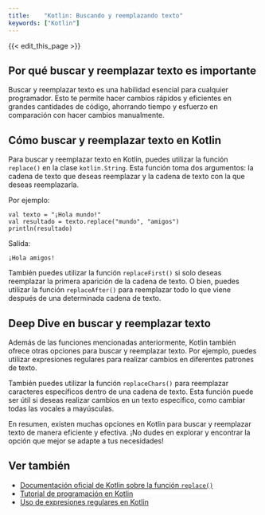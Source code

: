 ```yaml
---
title:    "Kotlin: Buscando y reemplazando texto"
keywords: ["Kotlin"]
---
```


{{< edit_this_page >}}

## Por qué buscar y reemplazar texto es importante

Buscar y reemplazar texto es una habilidad esencial para cualquier programador. Esto te permite hacer cambios rápidos y eficientes en grandes cantidades de código, ahorrando tiempo y esfuerzo en comparación con hacer cambios manualmente.

## Cómo buscar y reemplazar texto en Kotlin

Para buscar y reemplazar texto en Kotlin, puedes utilizar la función `replace()` en la clase `kotlin.String`. Esta función toma dos argumentos: la cadena de texto que deseas reemplazar y la cadena de texto con la que deseas reemplazarla.

Por ejemplo:
```
val texto = "¡Hola mundo!"
val resultado = texto.replace("mundo", "amigos")
println(resultado)
```
Salida:
```
¡Hola amigos!
```

También puedes utilizar la función `replaceFirst()` si solo deseas reemplazar la primera aparición de la cadena de texto. O bien, puedes utilizar la función `replaceAfter()` para reemplazar todo lo que viene después de una determinada cadena de texto.

## Deep Dive en buscar y reemplazar texto

Además de las funciones mencionadas anteriormente, Kotlin también ofrece otras opciones para buscar y reemplazar texto. Por ejemplo, puedes utilizar expresiones regulares para realizar cambios en diferentes patrones de texto.

También puedes utilizar la función `replaceChars()` para reemplazar caracteres específicos dentro de una cadena de texto. Esta función puede ser útil si deseas realizar cambios en un texto específico, como cambiar todas las vocales a mayúsculas.

En resumen, existen muchas opciones en Kotlin para buscar y reemplazar texto de manera eficiente y efectiva. ¡No dudes en explorar y encontrar la opción que mejor se adapte a tus necesidades!

## Ver también

- [Documentación oficial de Kotlin sobre la función `replace()`](https://kotlinlang.org/api/latest/jvm/stdlib/kotlin/-string/replace.html)
- [Tutorial de programación en Kotlin](https://www.codecademy.com/learn/learn-kotlin)
- [Uso de expresiones regulares en Kotlin](https://www.regular-expressions.info/kotlin.html)